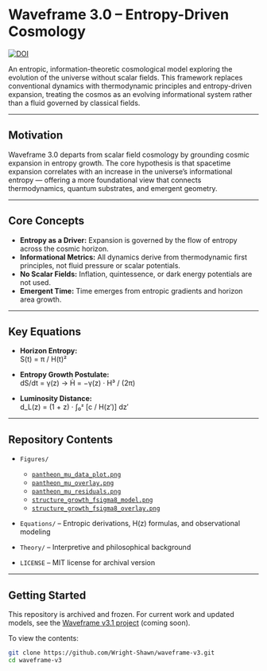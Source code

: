 # Waveframe 3.0 – Entropy-Driven Cosmology

[![DOI](https://zenodo.org/badge/DOI/10.5281/zenodo.16716686.svg)](https://doi.org/10.5281/zenodo.16716686)

An entropic, information-theoretic cosmological model exploring the evolution of the universe without scalar fields. This framework replaces conventional dynamics with thermodynamic principles and entropy-driven expansion, treating the cosmos as an evolving informational system rather than a fluid governed by classical fields.

---

## Motivation

Waveframe 3.0 departs from scalar field cosmology by grounding cosmic expansion in entropy growth. The core hypothesis is that spacetime expansion correlates with an increase in the universe’s informational entropy — offering a more foundational view that connects thermodynamics, quantum substrates, and emergent geometry.

---

## Core Concepts

- **Entropy as a Driver:** Expansion is governed by the flow of entropy across the cosmic horizon.
- **Informational Metrics:** All dynamics derive from thermodynamic first principles, not fluid pressure or scalar potentials.
- **No Scalar Fields:** Inflation, quintessence, or dark energy potentials are not used.
- **Emergent Time:** Time emerges from entropic gradients and horizon area growth.

---

## Key Equations

- **Horizon Entropy:**  
  S(t) = π / H(t)²

- **Entropy Growth Postulate:**  
  dS/dt = γ(z) → Ḣ = −γ(z) · H³ / (2π)

- **Luminosity Distance:**  
  d_L(z) = (1 + z) · ∫₀ᶻ [c / H(z′)] dz′

---

## Repository Contents

- `Figures/`
  - [`pantheon_mu_data_plot.png`](./Figures/pantheon_mu_data_plot.png)
  - [`pantheon_mu_overlay.png`](./Figures/pantheon_mu_overlay.png)
  - [`pantheon_mu_residuals.png`](./Figures/pantheon_mu_residuals.png)
  - [`structure_growth_fsigma8_model.png`](./Figures/structure_growth_fsigma8_model.png)
  - [`structure_growth_fsigma8_overlay.png`](./Figures/structure_growth_fsigma8_overlay.png)

- `Equations/` – Entropic derivations, H(z) formulas, and observational modeling  
- `Theory/` – Interpretive and philosophical background  
- `LICENSE` – MIT license for archival version  

---

## Getting Started

This repository is archived and frozen. For current work and updated models, see the [Waveframe v3.1 project](https://github.com/Wright-Shawn/waveframe-v3.1) (coming soon).

To view the contents:

```bash
git clone https://github.com/Wright-Shawn/waveframe-v3.git
cd waveframe-v3
